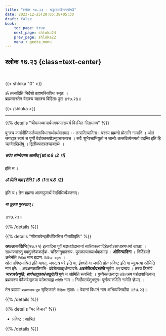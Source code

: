 ```yaml
---
title: "श्लोक १७.२३ - श्रद्धात्रयविभागयोग3"
date: 2023-12-25T20:05:38+05:30
draft: false
book:
    toc_page: true
    next_page: shloka24
    prev_page: shloka22
    menu : geeta_menu
---
```




## श्लोक १७.२३ {class=text-center}

<br/>

{{< shloka  "0"  >}}

ॐ तत्सदिति निर्देशो ब्रह्मणस्त्रिविधः स्मृतः ।  
ब्राह्मणास्तेन वेदाश्च यज्ञाश्च विहिताः पुरा ॥१७.२३॥

{{< /shloka >}}

---


{{% details "श्रीमत्मध्वाचार्यभगवत्पादाचर्य विरचित  गीताभाष्य" %}}

पुनश्च कर्मादीतिकर्तव्यताविधानार्थमर्थवादमाह -- तत्सदित्यादिना। 
परस्य ब्रह्मणो ह्येतानि नामानि । ओतं जगद्यत्र स्वयं च पूर्णो वेदोक्तरूपोऽनुपचारतश्च । 
सर्वैः शुभैश्चाभियुतो न चान्यैः तत्सदित्येनमतो वदन्ति इति हि ऋग्वेदखिलेषु । 
द्वितीयपादस्तच्छब्दार्थः । 
##### सदेव सोम्येदमग्र आसीत् [छां.उ.6।2।1] 
इति च । 
##### ॐ मिति ब्रह्म [तैति.1।8।1ना.प.8।2] 
इति च। तेन ब्रह्मणा आत्मपूजार्थं वेदविधिर्व्यञ्जनम्। 
##### मा तूक्ता पुरस्तात्। 
॥१७.२३॥

{{% /details %}}



{{% details "श्रीराघवेन्द्रतीर्थविरचित गीताविवृतिः" %}}

**अफलाकांक्षिभिः**(१७.११) इत्यादिना पूर्वं यज्ञतपोदानानां 
सात्त्विकत्वादिहेतवोऽसाधारणधर्मा उक्ताः । साधारणांस्तु 
वक्तुमनेककर्तृक- चरितानुवादरूप- पुराकल्पाख्यार्थवादमाह ।
**ओमित्यादिना** । निर्दिश्यते अनेनेति `निर्देशो` नाम ब्रह्मणः 
`त्रिविधः स्मृतः` ।  
ओतं प्रविष्ठमाश्रितं इति यावत्‌, जगद्यत्र परे 
इति वा, ईश्वरो वा जगति प्रोतः प्रविष्ट इति वा व्युत्पत्या ओमिति नाम हरेः । 
अवक्षणकांतिगति- प्रवेशेत्याद्यर्थस्यावतेः ***अवतेष्टिलोपश्चेति*** सूत्रेण
*मन्*‌ प्रत्यय । तस्य टिलोपे ***ज्वरत्वरेत्यूठि***, ***सार्वधातुकार्धधातुकेति*** 
गुणे च ओमिति रूपसिद्देः । गुण्यैस्ततत्वाद्वा `तदित्य`स्य 
परोक्षवाचित्वात् ब्रह्मणश्च वेदैकवेद्यतया परोक्षत्वाद्वा `तदिति`
नाम । निर्दोषसर्वशुभगुण- पूर्णत्वात्तदिति नामेति ज्ञेयम्‌ ।  

तेन ब्रह्मणा `ब्राह्मणादयः` `पुरा` सृष्टिकाले `विहिताः` सृष्ठाः ।
वेदानां विधानं नाम अभिव्यक्तिर्ज्ञेया  ॥१७.२३॥

{{% /details %}}



{{% details "पद विचार" %}}

- प्रविष्ट : आश्रितं

{{% /details %}}
